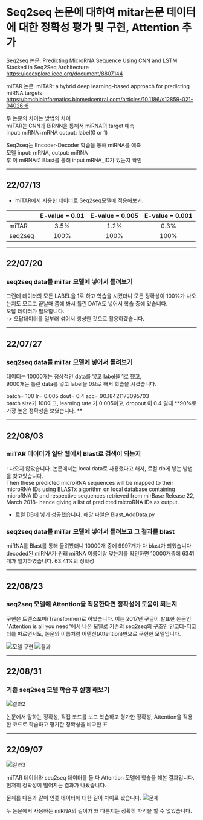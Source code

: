 # Seq2seq 논문에 대하여 mitar논문 데이터에 대한 정확성 평가 및 구현, Attention 추가

Seq2seq 논문: Predicting MicroRNA Sequence Using CNN and LSTM Stacked in Seq2Seq Architecture
https://ieeexplore.ieee.org/document/8807144

miTAR 논문: miTAR: a hybrid deep learning-based approach for predicting miRNA targets
https://bmcbioinformatics.biomedcentral.com/articles/10.1186/s12859-021-04026-6

두 논문의 차이는 방법의 차이   
miTAR는 CNN과 BiRNN을 통해서 miRNA의 target 예측   
input: miRNA+mRNA output: label(0 or 1)   

Seq2seq는 Encoder-Decoder 학습을 통해 miRNA를 예측   
모델 input: mRNA, output: miRNA   
후 이 miRNA로 Blast를 통해 input mRNA_ID가 있는지 확인   
***
## 22/07/13
- miTAR에서 사용한 데이터로 Seq2seq모델에 적용해보기.  
 
||E-value = 0.01|E-value = 0.005|E-value = 0.001|
|------|:---:|:---:|:---:|
|miTAR|3.5%|1.2%|0.3%|
|seq2seq|100% |100% |100%|
***
## 22/07/20
### seq2seq data를 miTar 모델에 넣어서 돌려보기   
그런데 데이터의 모든 LABEL을 1로 하고 학습을 시켰더니 모든 정확성이 100%가 나오는지도 모르고 끝날때 쯤에 봐서 틀린 DATA도 넣어서 학습 중에 있습니다.   
오답 데이터가 필요합니다.   
-> 오답데이터를 일부러 섞어서 생성한 것으로 활용하겠습니다.   

***
## 22/07/27
### seq2seq data를 miTar 모델에 넣어서 돌려보기

데이터는 10000개는 정상적인 data를 넣고 label을 1로 했고,   
9000개는 틀린 data를 넣고 label을 0으로 해서 학습을 시켰습니다.   

batch= 100 lr= 0.005 dout= 0.4 acc= 90.18421173095703   
batch size가 100이고, learning rate 가 0.005이고, dropout 이 0.4 일때 **90%로 가장 높은 정확성을 보였습니다.  ** 

***
## 22/08/03
### miTAR 데이터가 일단 웹에서 Blast로 검색이 되는지   
: 나오지 않았습니다. 논문에서는 local data로 사용했다고 해서, 로컬 db에 넣는 방법을 찾고있습니다.   
 Then these predicted microRNA sequences will be mapped to their microRNA IDs using BLASTx algorithm on local database containing microRNA ID and respective sequences retrieved from mirBase Release 22, March 2018- hence giving a list of predicted microRNA IDs as output.   
 - 로컬 DB에 넣기 성공했습니다. 해당 파일은 Blast_AddData.py   
 
### seq2seq data를 miTar 모델에 넣어서 돌려보고 그 결과를 blast   
 miRNA를 Blast를 통해 돌려봤더니 10000개 중에 9997개가 다 blast가 되었습니다   
 decoded된 miRNA가 원래 miRNA 이름이랑 맞는지를 확인하면 10000개중에 6341개가 일치하였습니다. 63.41%의 정확성   

***
## 22/08/23
### seq2seq 모델에 Attention을 적용한다면 정확성에 도움이 되는지
구현은 트랜스포머(Transformer)로 하였습니다. 이는 2017년 구글이 발표한 논문인 "Attention is all you need"에서 나온 모델로 기존의 seq2seq의 구조인 인코더-디코더를 따르면서도, 논문의 이름처럼 어텐션(Attention)만으로 구현한 모델입니다.

![모델 구현](https://user-images.githubusercontent.com/101859033/208854428-ae917935-dce2-44e7-8a40-095660d6df22.png)
![결과](https://user-images.githubusercontent.com/101859033/208854511-b3f6e1fb-4346-46d9-9b51-798e06c1c15d.png)

***
## 22/08/31
### 기존 seq2seq 모델 학습 후 실행 해보기

![결과2](https://user-images.githubusercontent.com/101859033/208855133-10f65f1d-ca44-48d4-bf1e-3b9220cce332.png)

논문에서 말하는 정확성, 직접 코드를 보고 학습하고 평가한 정확성, Attention을 적용한 코드로 학습하고 평가한 정확성을 비교한 표

***
## 22/09/07

![결과3](https://user-images.githubusercontent.com/101859033/208855860-7d598f34-aa59-4888-b2b2-7f71ee234aa4.png)

miTAR 데이터와 seq2seq 데이터를 둘 다 Attention 모델에 학습을 해본 결과입니다.  
현저히 정확성이 떨어지는 결과가 나왔습니다.

문제를 다음과 같이 인풋 데이터에 대한 길이 차이로 봤습니다.
![문제](https://user-images.githubusercontent.com/101859033/208856234-cfdf8d6a-d418-4ab9-aab4-d68e9a05c6c7.png)

두 논문에서 사용하는 miRNA의 길이가 왜 다른지는 정확히 파악을 할 수 없었습니다.


